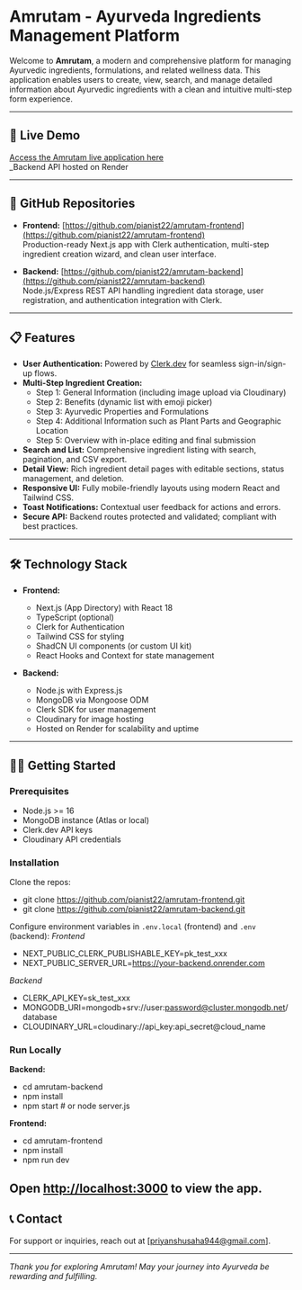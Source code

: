 # Amrutam - Ayurveda Ingredients Management Platform

Welcome to **Amrutam**, a modern and comprehensive platform for managing Ayurvedic ingredients, formulations, and related wellness data. This application enables users to create, view, search, and manage detailed information about Ayurvedic ingredients with a clean and intuitive multi-step form experience.

---

## 🚀 Live Demo
[Access the Amrutam live application here](https://amrutam-frontend-one.vercel.app/)  
_Backend API hosted on Render

---

## 🔗 GitHub Repositories

- **Frontend:** [https://github.com/pianist22/amrutam-frontend](https://github.com/pianist22/amrutam-frontend)  
  Production-ready Next.js app with Clerk authentication, multi-step ingredient creation wizard, and clean user interface.

- **Backend:** [https://github.com/pianist22/amrutam-backend](https://github.com/pianist22/amrutam-backend)  
  Node.js/Express REST API handling ingredient data storage, user registration, and authentication integration with Clerk.

---

## 📋 Features

- **User Authentication:** Powered by [Clerk.dev](https://clerk.dev/) for seamless sign-in/sign-up flows.
- **Multi-Step Ingredient Creation:**  
  - Step 1: General Information (including image upload via Cloudinary)  
  - Step 2: Benefits (dynamic list with emoji picker)  
  - Step 3: Ayurvedic Properties and Formulations  
  - Step 4: Additional Information such as Plant Parts and Geographic Location  
  - Step 5: Overview with in-place editing and final submission
- **Search and List:** Comprehensive ingredient listing with search, pagination, and CSV export.
- **Detail View:** Rich ingredient detail pages with editable sections, status management, and deletion.
- **Responsive UI:** Fully mobile-friendly layouts using modern React and Tailwind CSS.
- **Toast Notifications:** Contextual user feedback for actions and errors.
- **Secure API:** Backend routes protected and validated; compliant with best practices.

---

## 🛠️ Technology Stack

- **Frontend:**  
  - Next.js (App Directory) with React 18  
  - TypeScript (optional)  
  - Clerk for Authentication  
  - Tailwind CSS for styling  
  - ShadCN UI components (or custom UI kit)  
  - React Hooks and Context for state management  

- **Backend:**  
  - Node.js with Express.js  
  - MongoDB via Mongoose ODM  
  - Clerk SDK for user management  
  - Cloudinary for image hosting  
  - Hosted on Render for scalability and uptime  

---

## 🧑‍💻 Getting Started

### Prerequisites

- Node.js >= 16  
- MongoDB instance (Atlas or local)  
- Clerk.dev API keys  
- Cloudinary API credentials  

### Installation

Clone the repos:

- git clone https://github.com/pianist22/amrutam-frontend.git
- git clone https://github.com/pianist22/amrutam-backend.git

Configure environment variables in `.env.local` (frontend) and `.env` (backend):
*Frontend*
- NEXT_PUBLIC_CLERK_PUBLISHABLE_KEY=pk_test_xxx
- NEXT_PUBLIC_SERVER_URL=https://your-backend.onrender.com

*Backend*
- CLERK_API_KEY=sk_test_xxx
- MONGODB_URI=mongodb+srv://user:password@cluster.mongodb.net/database
- CLOUDINARY_URL=cloudinary://api_key:api_secret@cloud_name

### Run Locally

**Backend:**
- cd amrutam-backend
- npm install
- npm start # or node server.js

**Frontend:**
- cd amrutam-frontend
- npm install
- npm run dev

Open [http://localhost:3000](http://localhost:3000) to view the app.
---

## 📞 Contact

For support or inquiries, reach out at [priyanshusaha944@gmail.com].

---
*Thank you for exploring Amrutam! May your journey into Ayurveda be rewarding and fulfilling.*  
